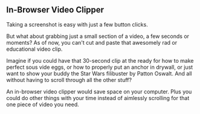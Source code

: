 ## In-Browser Video Clipper

Taking a screenshot is easy with just a few button clicks.

But what about grabbing just a small section of a video, a few seconds or moments? As of now, you can't cut and paste that awesomely rad or educational video clip. 

Imagine if you could have that 30-second clip at the ready for how to make perfect sous vide eggs, or how to properly put an anchor in drywall, or just want to show your buddy the Star Wars filibuster by Patton Oswalt. And all without having to scroll through all the other stuff?

An in-browser video clipper would save space on your computer. Plus you could do other things with your time instead of aimlessly scrolling for that one piece of video you need.
